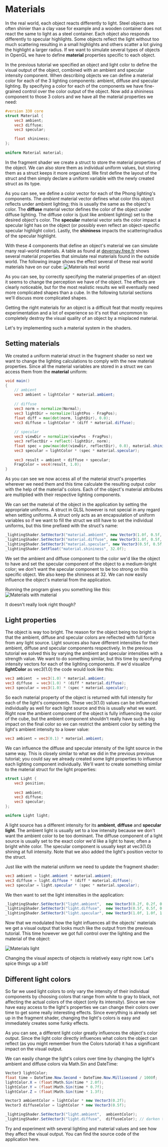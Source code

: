 # Materials
In the real world, each object reacts differently to light. Steel objects are often shinier than a clay vase for example and a wooden container does not react the same to light as a steel container. Each object also responds differently to specular highlights. Some objects reflect the light without too much scattering resulting in a small highlights and others scatter a lot giving the highlight a larger radius. If we want to simulate several types of objects in OpenGL we have to define **material** properties specific to each object.

In the previous tutorial we specified an object and light color to define the visual output of the object, combined with an ambient and specular intensity component. When describing objects we can define a material color for each of the 3 lighting components: ambient, diffuse and specular lighting. By specifying a color for each of the components we have fine-grained control over the color output of the object. Now add a shininess component to those 3 colors and we have all the material properties we need:

```glsl
#version 330 core
struct Material {
    vec3 ambient;
    vec3 diffuse;
    vec3 specular;

    float shininess;
};
  
uniform Material material;
```
In the fragment shader we create a struct to store the material properties of the object. We can also store them as individual uniform values, but storing them as a struct keeps it more organized. We first define the layout of the struct and then simply declare a uniform variable with the newly created struct as its type.

As you can see, we define a color vector for each of the Phong lighting's components. The *ambient* material vector defines what color this object reflects under ambient lighting; this is usually the same as the object's color. The **diffuse** material vector defines the color of the object under diffuse lighting. The diffuse color is (just like ambient lighting) set to the desired object's color. The **specular** material vector sets the color impact a specular light has on the object (or possibly even reflect an object-specific specular highlight color). Lastly, the **shininess** impacts the scattering/radius of the specular highlight.

With these 4 components that define an object's material we can simulate many real-world materials. A table as found at [devernay.free.fr](http://devernay.free.fr/cours/opengl/materials.html) shows several material properties that simulate real materials found in the outside world. The following image shows the effect several of these real world materials have on our cube:
![Materials real world](img/3-materials_real_world.png)

As you can see, by correctly specifying the material properties of an object it seems to change the perception we have of the object. The effects are clearly noticeable, but for the most realistic results we will eventually need more complicated shapes than a cube. In the following tutorial sections we'll discuss more complicated shapes.

Getting the right materials for an object is a difficult feat that mostly requires experimentation and a lot of experience so it's not that uncommon to completely destroy the visual quality of an object by a misplaced material.

Let's try implementing such a material system in the shaders.

## Setting materials
We created a uniform material struct in the fragment shader so next we want to change the lighting calculations to comply with the new material properties. Since all the material variables are stored in a struct we can access them from the **material** uniform:

```glsl
void main()
{    
    // ambient
    vec3 ambient = lightColor * material.ambient;
  	
    // diffuse 
    vec3 norm = normalize(Normal);
    vec3 lightDir = normalize(lightPos - FragPos);
    float diff = max(dot(norm, lightDir), 0.0);
    vec3 diffuse = lightColor * (diff * material.diffuse);
    
    // specular
    vec3 viewDir = normalize(viewPos - FragPos);
    vec3 reflectDir = reflect(-lightDir, norm);  
    float spec = pow(max(dot(viewDir, reflectDir), 0.0), material.shininess);
    vec3 specular = lightColor * (spec * material.specular);  
        
    vec3 result = ambient + diffuse + specular;
    FragColor = vec4(result, 1.0);
}
```
As you can see we now access all of the material struct's properties wherever we need them and this time calculate the resulting output color with the help of the material's colors. Each of the object's material attributes are multiplied with their respective lighting components.

We can set the material of the object in the application by setting the appropriate uniforms. A struct in GLSL however is not special in any regard when setting uniforms. A struct only acts as an encapsulation of uniform variables so if we want to fill the struct we still have to set the individual uniforms, but this time prefixed with the struct's name:

```cs
_lightingShader.SetVector3("material.ambient", new Vector3(1.0f, 0.5f, 0.31f));
_lightingShader.SetVector3("material.diffuse", new Vector3(1.0f, 0.5f, 0.31f));
_lightingShader.SetVector3("material.specular", new Vector3(0.5f, 0.5f, 0.5f));
_lightingShader.SetFloat("material.shininess", 32.0f);
```
We set the ambient and diffuse component to the color we'd like the object to have and set the specular component of the object to a medium-bright color; we don't want the specular component to be too strong on this specific object. We also keep the shininess at 32. We can now easily influence the object's material from the application.

Running the program gives you something like this:
![Materials with material](img/3-materials_with_material.png)

It doesn't really look right though?

## Light properties
The object is way too bright. The reason for the object being too bright is that the ambient, diffuse and specular colors are reflected with full force from any light source. Light sources also have different intensities for their ambient, diffuse and specular components respectively. In the previous tutorial we solved this by varying the ambient and specular intensities with a strength value. We want to do something similar, but this time by specifying intensity vectors for each of the lighting components. If we'd visualize **lightColor** as vec3(1.0) the code would look like this:

```glsl
vec3 ambient  = vec3(1.0) * material.ambient;
vec3 diffuse  = vec3(1.0) * (diff * material.diffuse);
vec3 specular = vec3(1.0) * (spec * material.specular);
```
So each material property of the object is returned with full intensity for each of the light's components. These vec3(1.0) values can be influenced individually as well for each light source and this is usually what we want. Right now the ambient component of the object is fully influencing the color of the cube, but the ambient component shouldn't really have such a big impact on the final color so we can restrict the ambient color by setting the light's ambient intensity to a lower value:

```glsl
vec3 ambient = vec3(0.1) * material.ambient;
```
We can influence the diffuse and specular intensity of the light source in the same way. This is closely similar to what we did in the previous previous tutorial; you could say we already created some light properties to influence each lighting component individually. We'll want to create something similar to the material struct for the light properties:

```glsl
struct Light {
    vec3 position;
  
    vec3 ambient;
    vec3 diffuse;
    vec3 specular;
};

uniform Light light;
```
A light source has a different intensity for its **ambient**, **diffuse** and **specular light**. The ambient light is usually set to a low intensity because we don't want the ambient color to be too dominant. The diffuse component of a light source is usually set to the exact color we'd like a light to have; often a bright white color. The specular component is usually kept at vec3(1.0) shining at full intensity. Note that we also added the light's position vector to the struct.

Just like with the material uniform we need to update the fragment shader:

```glsl
vec3 ambient = light.ambient * material.ambient;
vec3 diffuse = light.diffuse * (diff * material.diffuse);
vec3 specular = light.specular * (spec * material.specular);
``` 
We then want to set the light intensities in the application:

 ```cs
_lightingShader.SetVector3("light.ambient",  new Vector3(0.2f, 0.2f, 0.2f));
_lightingShader.SetVector3("light.diffuse",  new Vector3(0.5f, 0.5f, 0.5f)); // darken the light a bit to fit the scene
_lightingShader.SetVector3("light.specular", new Vector3(1.0f, 1.0f, 1.0f));
```
Now that we modulated how the light influences all the objects' materials we get a visual output that looks much like the output from the previous tutorial. This time however we got full control over the lighting and the material of the object:

![Materials light](img/3-materials_light.png)

Changing the visual aspects of objects is relatively easy right now. Let's spice things up a bit!

## Different light colors
So far we used light colors to only vary the intensity of their individual components by choosing colors that range from white to gray to black, not affecting the actual colors of the object (only its intensity). Since we now have easy access to the light's properties we can change their colors over time to get some really interesting effects. Since everything is already set up in the fragment shader, changing the light's colors is easy and immediately creates some funky effects.

As you can see, a different light color greatly influences the object's color output. Since the light color directly influences what colors the object can reflect (as you might remember from the Colors tutorial) it has a significant impact on the visual output.

We can easily change the light's colors over time by changing the light's ambient and diffuse colors via Math.Sin and DateTime:

```cs
Vector3 lightColor;
float time = DateTime.Now.Second + DateTime.Now.Millisecond / 1000f;
lightColor.X = (float)Math.Sin(time * 2.0f);
lightColor.Y = (float)Math.Sin(time * 0.7f);
lightColor.Z = (float)Math.Sin(time * 1.3f);

Vector3 ambientColor = lightColor * new Vector3(0.2f);
Vector3 diffuseColor = lightColor * new Vector3(0.5f);

_lightingShader.SetVector3("light.ambient",  ambientColor);
_lightingShader.SetVector3("light.diffuse",  diffuseColor); // darken the light a bit to fit the scene
```
Try and experiment with several lighting and material values and see how they affect the visual output. You can find the source code of the application here.